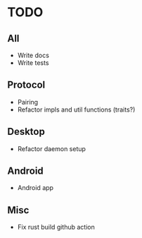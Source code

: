# TODO

## All
- Write docs
- Write tests

## Protocol
- Pairing
- Refactor impls and util functions (traits?)

## Desktop
- Refactor daemon setup

## Android 
- Android app

## Misc
- Fix rust build github action

